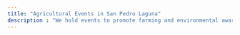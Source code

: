 ```yaml
---
title: "Agricultural Events in San Pedro Laguna"
description : "We hold events to promote farming and environmental awareness"
---
```

